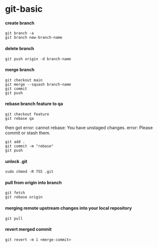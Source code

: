 # git-basic


#### create branch
```
git branch -a
git branch new-branch-name
```

#### delete branch

```
git push origin -d branch-name
```

#### merge branch
```
git checkout main
git merge --squash branch-name
git commit
git push
```

#### rebase branch feature to qa
```
git checkout feature
git rebase qa
```
then got 
error: cannot rebase: You have unstaged changes.
error: Please commit or stash them.
```
git add .
git commit -m "rebase"
git push
```

#### unlock .git
```
sudo chmod -R 755 .git
```

#### pull from origin into branch
```
git fetch
git rebase origin
```

####  merging remote upstream changes into your local repository
```
git pull
```

#### revert merged commit 
```
git revert -m 1 <merge-commit>
```


